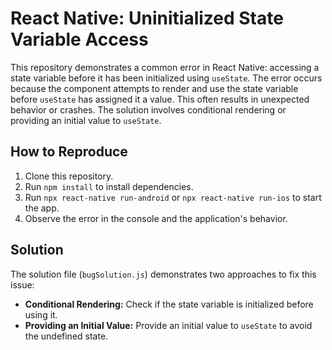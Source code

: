 # React Native: Uninitialized State Variable Access

This repository demonstrates a common error in React Native: accessing a state variable before it has been initialized using `useState`.  The error occurs because the component attempts to render and use the state variable before `useState` has assigned it a value.  This often results in unexpected behavior or crashes.  The solution involves conditional rendering or providing an initial value to `useState`.

## How to Reproduce

1. Clone this repository.
2. Run `npm install` to install dependencies.
3. Run `npx react-native run-android` or `npx react-native run-ios` to start the app.
4. Observe the error in the console and the application's behavior.

## Solution

The solution file (`bugSolution.js`) demonstrates two approaches to fix this issue:

*   **Conditional Rendering:** Check if the state variable is initialized before using it.
*   **Providing an Initial Value:**  Provide an initial value to `useState` to avoid the undefined state.